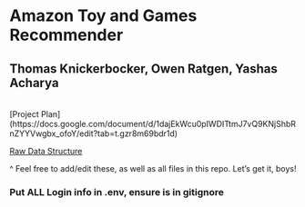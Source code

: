 # Amazon Toy and Games Recommender
## Thomas Knickerbocker, Owen Ratgen, Yashas Acharya
<br>
[Project Plan](https://docs.google.com/document/d/1dajEkWcu0pIWDITtmJ7vQ9KNjShbRnZYYVwgbx_ofoY/edit?tab=t.gzr8m69bdr1d)

[Raw Data Structure](https://docs.google.com/spreadsheets/d/1eK1lWKYCCQQE_UpZJ0EMTd06sOM6jStpfcECJd98mFQ/edit?gid=609464681)

^ Feel free to add/edit these, as well as all files in this repo. Let’s get it, boys!


### Put ALL Login info in .env, ensure is in gitignore


